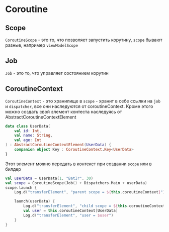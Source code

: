 # Coroutine

## Scope

`CoroutineScope` - это то, что позволяет запустить корутину, `scope` бывают разные,
например `viewModelScope`

## Job

`Job` - это то, что управляет состоянием корутин

## CoroutineContext

`CoroutineContext` - это хранилище в `scope` - хранит в себе ссылки на `job` и `dispatcher`,
все они наследуются от coroutineContext.
Кроме этого можно создать свой элемент контеста наследуясь от AbstractCoroutineContextElement

```kotlin
data class UserData(
    val id: Int,
    val name: String,
    val age: Int
) : AbstractCoroutineContextElement(UserData) {
    companion object Key : CoroutineContext.Key<UserData>
}
```

Этот элемент можно передать в контекст при создании `scope` или в билдер

```kotlin
val userData = UserData(1, "BatIr", 30)
val scope = CoroutineScope(Job() + Dispatchers.Main + userData)
scope.launch {
    Log.d("transferElement", "parent scope = ${this.coroutineContext}")

    launch(userData) {
        Log.d("transferElement", "child scope = ${this.coroutineContext}")
        val user = this.coroutineContext[UserData]
        Log.d("transferElement", "user = $user")
    }
}
```